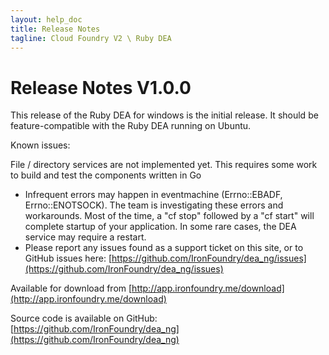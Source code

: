 ```yaml
---
layout: help_doc
title: Release Notes
tagline: Cloud Foundry V2 \ Ruby DEA
---
```


# Release Notes V1.0.0

This release of the Ruby DEA for windows is the initial release. It should be feature-compatible with the Ruby DEA running on Ubuntu.

Known issues:

File / directory services are not implemented yet. This requires some work to build and test the components written in Go

* Infrequent errors may happen in eventmachine (Errno::EBADF, Errno::ENOTSOCK). The team is investigating these errors and workarounds. Most of the time, a "cf stop" followed by a "cf start" will complete startup of your application. In some rare cases, the DEA service may require a restart.
* Please report any issues found as a support ticket on this site, or to GitHub issues here: [https://github.com/IronFoundry/dea_ng/issues](https://github.com/IronFoundry/dea_ng/issues)

Available for download from [http://app.ironfoundry.me/download](http://app.ironfoundry.me/download)

Source code is available on GitHub: [https://github.com/IronFoundry/dea_ng](https://github.com/IronFoundry/dea_ng)
